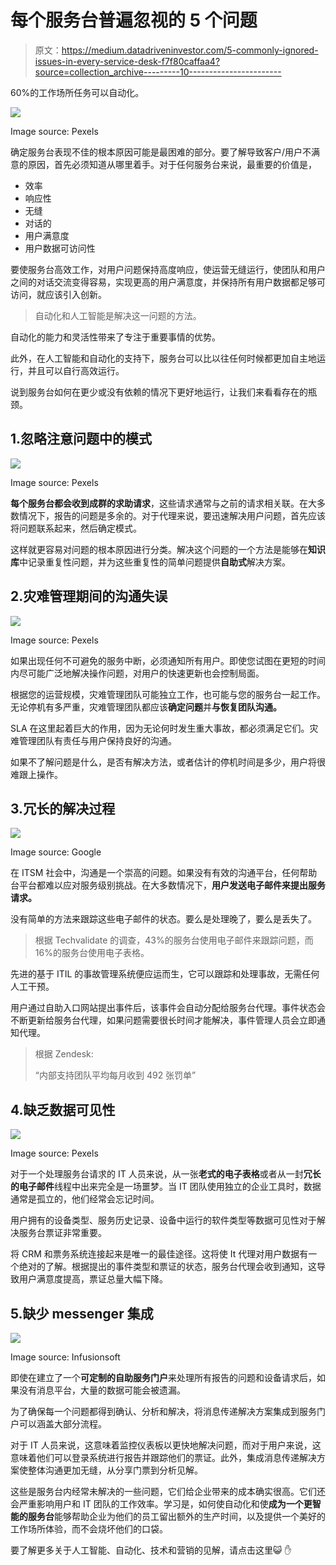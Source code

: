 # 每个服务台普遍忽视的 5 个问题

> 原文：<https://medium.datadriveninvestor.com/5-commonly-ignored-issues-in-every-service-desk-f7f80caffaa4?source=collection_archive---------10----------------------->

60%的工作场所任务可以自动化。

![](img/eb97458c02dbb4517e8fb62a8f6dc46e.png)

Image source: Pexels

确定服务台表现不佳的根本原因可能是最困难的部分。要了解导致客户/用户不满意的原因，首先必须知道从哪里着手。对于任何服务台来说，最重要的价值是，

*   效率
*   响应性
*   无缝
*   对话的
*   用户满意度
*   用户数据可访问性

要使服务台高效工作，对用户问题保持高度响应，使运营无缝运行，使团队和用户之间的对话交流变得容易，实现更高的用户满意度，并保持所有用户数据都足够可访问，就应该引入创新。

> 自动化和人工智能是解决这一问题的方法。

自动化的能力和灵活性带来了专注于重要事情的优势。

此外，在人工智能和自动化的支持下，服务台可以比以往任何时候都更加自主地运行，并且可以自行高效运行。

说到服务台如何在更少或没有依赖的情况下更好地运行，让我们来看看存在的瓶颈。

## 1.忽略注意问题中的模式

![](img/71ab3725560c66f692ded9a73034bbf5.png)

Image source: Pexels

**每个服务台都会收到成群的求助请求**，这些请求通常与之前的请求相关联。在大多数情况下，报告的问题是多余的。对于代理来说，要迅速解决用户问题，首先应该将问题联系起来，然后确定模式。

这样就更容易对问题的根本原因进行分类。解决这个问题的一个方法是能够在**知识库**中记录重复性问题，并为这些重复性的简单问题提供**自助式**解决方案。

## 2.灾难管理期间的沟通失误

![](img/ae350245569e9aec2bc8e62407c0686f.png)

Image source: Pexels

如果出现任何不可避免的服务中断，必须通知所有用户。即使您试图在更短的时间内尽可能广泛地解决操作问题，对用户的快速更新也会控制局面。

根据您的运营规模，灾难管理团队可能独立工作，也可能与您的服务台一起工作。无论停机有多严重，灾难管理团队都应该**确定问题**并**与恢复团队沟通。**

SLA 在这里起着巨大的作用，因为无论何时发生重大事故，都必须满足它们。灾难管理团队有责任与用户保持良好的沟通。

如果不了解问题是什么，是否有解决方法，或者估计的停机时间是多少，用户将很难跟上操作。

## 3.冗长的解决过程

![](img/4fa2e9ef513de830af936433a9262605.png)

Image source: Google

在 ITSM 社会中，沟通是一个崇高的问题。如果没有有效的沟通平台，任何帮助台平台都难以应对服务级别挑战。在大多数情况下，**用户发送电子邮件来提出服务请求。**

没有简单的方法来跟踪这些电子邮件的状态。要么是处理晚了，要么是丢失了。

> 根据 Techvalidate 的调查，43%的服务台使用电子邮件来跟踪问题，而 16%的服务台使用电子表格。

先进的基于 ITIL 的事故管理系统便应运而生，它可以跟踪和处理事故，无需任何人工干预。

用户通过自助入口网站提出事件后，该事件会自动分配给服务台代理。事件状态会不断更新给服务台代理，如果问题需要很长时间才能解决，事件管理人员会立即通知代理。

> 根据 Zendesk:
> 
> “内部支持团队平均每月收到 492 张罚单”

## 4.缺乏数据可见性

![](img/84c7389f5f90a75c048346281f365ad1.png)

Image source: Pexels

对于一个处理服务台请求的 IT 人员来说，从一张**老式的电子表格**或者从一封**冗长的电子邮件**线程中出来完全是一场噩梦。当 IT 团队使用独立的企业工具时，数据通常是孤立的，他们经常会忘记时间。

用户拥有的设备类型、服务历史记录、设备中运行的软件类型等数据可见性对于解决服务台票证非常重要。

将 CRM 和票务系统连接起来是唯一的最佳途径。这将使 It 代理对用户数据有一个绝对的了解。根据提出的事件类型和票证的状态，服务台代理会收到通知，这导致用户满意度提高，票证总量大幅下降。

## 5.缺少 messenger 集成

![](img/cc9b92d219f2e6824fb1a3cfdcc95bad.png)

Image source: Infusionsoft

即使在建立了一个**可定制的自助服务门户**来处理所有报告的问题和设备请求后，如果没有消息平台，大量的数据可能会被遗漏。

为了确保每一个问题都得到确认、分析和解决，将消息传递解决方案集成到服务门户可以涵盖大部分流程。

对于 IT 人员来说，这意味着监控仪表板以更快地解决问题，而对于用户来说，这意味着他们可以登录系统进行报告并跟踪他们的票证。此外，集成消息传递解决方案使整体沟通更加无缝，从分享门票到分析见解。

这些是服务台内经常未解决的一些问题，它们给企业带来的成本确实很高。它们还会严重影响用户和 IT 团队的工作效率。学习是，如何使自动化和使**成为一个更智能的服务台**能够帮助企业为他们的员工留出额外的生产时间，以及提供一个美好的工作场所体验，而不会烧坏他们的口袋。

要了解更多关于人工智能、自动化、技术和营销的见解，请点击这里😺 ✋